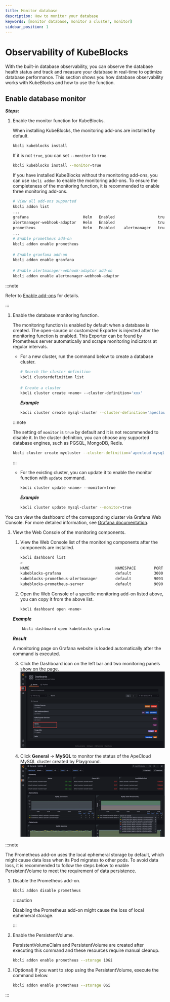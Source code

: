 ```yaml
---
title: Monitor database
description: How to monitor your database
keywords: [monitor database, monitor a cluster, monitor]
sidebar_position: 1
---
```


# Observability of KubeBlocks

With the built-in database observability, you can observe the database health status and track and measure your database in real-time to optimize database performance. This section shows you how database observability works with KubeBlocks and how to use the function.

## Enable database monitor

***Steps:***

1. Enable the monitor function for KubeBlocks.

   When installing KubeBlocks, the monitoring add-ons are installed by default.

   ```bash
   kbcli kubeblocks install
   ```

   If it is not `true`, you can set `--monitor` to `true`.

    ```bash
    kbcli kubeblocks install --monitor=true
    ```

   If you have installed KubeBlocks without the monitoring add-ons, you can use `kbcli addon` to enable the monitoring add-ons. To ensure the completeness of the monitoring function, it is recommended to enable three monitoring add-ons.

    ```bash
    # View all add-ons supported
    kbcli addon list
    ...
    grafana                        Helm   Enabled                   true                                                                                    
    alertmanager-webhook-adaptor   Helm   Enabled                   true                                                                                    
    prometheus                     Helm   Enabled    alertmanager   true 
    ...
    # Enable prometheus add-on
    kbcli addon enable prometheus

    # Enable granfana add-on
    kbcli addon enable granfana

    # Enable alertmanager-webhook-adaptor add-on
    kbcli addon enable alertmanager-webhook-adaptor
    ```

:::note

Refer to [Enable add-ons](./../installation/enable-addons.md) for details.

:::

1. Enable the database monitoring function.

    The monitoring function is enabled by default when a database is created. The open-source or customized Exporter is injected after the monitoring function is enabled. This Exporter can be found by Prometheus server automatically and scrape monitoring indicators at regular intervals.

    - For a new cluster, run the command below to create a database cluster.

       ```bash
       # Search the cluster definition
       kbcli clusterdefinition list 

       # Create a cluster
       kbcli cluster create <name> --cluster-definition='xxx'
       ```

       ***Example***

       ```bash
       kbcli cluster create mysql-cluster --cluster-definition='apecloud-mysql'
       ```

    :::note

    The setting of `monitor` is `true` by default and it is not recommended to disable it. In the cluster definition, you can choose any supported database engines, such as PGSQL, MongoDB, Redis.

    ```bash
    kbcli cluster create mycluster --cluster-definition='apecloud-mysql' --monitor=true
    ```

    :::

    - For the existing cluster, you can update it to enable the monitor function with `update` command.

       ```bash
       kbcli cluster update <name> --monitor=true
       ```

       ***Example***

       ```bash
       kbcli cluster update mysql-cluster --monitor=true
       ```

You can view the dashboard of the corresponding cluster via Grafana Web Console. For more detailed information, see [Grafana documentation](https://grafana.com/docs/grafana/latest/dashboards/).

3. View the Web Console of the monitoring components.

    1. View the Web Console list of the monitoring components after the components are installed.

       ```bash
       kbcli dashboard list
       >
       NAME                                      NAMESPACE        PORT        CREATED-TIME
       kubeblocks-grafana                        default          3000        Jan 13,2023 10:53 UTC+0800
       kubeblocks-prometheus-alertmanager        default          9093        Jan 13,2023 10:53 UTC+0800
       kubeblocks-prometheus-server              default          9090        Jan 13,2023 10:53 UTC+0800
       ```

    2. Open the Web Console of a specific monitoring add-on listed above, you can copy it from the above list.

       ```bash
       kbcli dashboard open <name>
       ```

    ***Example***

     ```bash
         kbcli dashboard open kubeblocks-grafana
     ```

    ***Result***

    A monitoring page on Grafana website is loaded automatically after the command is executed.

    3. Click the Dashboard icon on the left bar and two monitoring panels show on the page.
     ![Dashboards](./../../img/quick_start_dashboards.png)

    4. Click **General** -> **MySQL** to monitor the status of the ApeCloud MySQL cluster created by Playground.
     ![MySQL_panel](./../../img/quick_start_mysql_panel.png)

:::note

The Prometheus add-on uses the local ephemeral storage by default, which might cause data loss when its Pod migrates to other pods. To avoid data loss, it is recommended to follow the steps below to enable PersistentVolume to meet the requirement of data persistence.

1. Disable the Prometheus add-on.

   ```bash
   kbcli addon disable prometheus
   ```

   :::caution

   Disabling the Prometheus add-on might cause the loss of local ephemeral storage.

   :::

2. Enable the PersistentVolume.

   PersistentVolumeClaim and PersistentVolume are created after executing this command and these resources require manual cleanup.

   ```bash
   kbcli addon enable prometheus --storage 10Gi
   ```

3. (Optional) If you want to stop using the PersistentVolume, execute the command below.

   ```bash
   kbcli addon enable prometheus --storage 0Gi
   ```

:::

